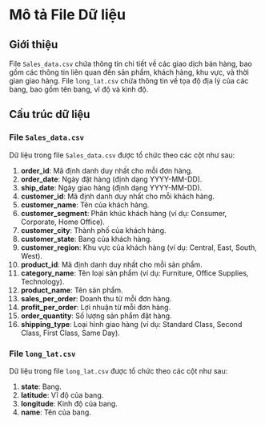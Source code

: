 # Mô tả File Dữ liệu

## Giới thiệu
File `Sales_data.csv` chứa thông tin chi tiết về các giao dịch bán hàng, bao gồm các thông tin liên quan đến sản phẩm, khách hàng, khu vực, và thời gian giao hàng. File `long_lat.csv` chứa thông tin về tọa độ địa lý của các bang, bao gồm tên bang, vĩ độ và kinh độ.

## Cấu trúc dữ liệu

### File `Sales_data.csv`
Dữ liệu trong file `Sales_data.csv` được tổ chức theo các cột như sau:

1. **order_id**: Mã định danh duy nhất cho mỗi đơn hàng.
2. **order_date**: Ngày đặt hàng (định dạng YYYY-MM-DD).
3. **ship_date**: Ngày giao hàng (định dạng YYYY-MM-DD).
4. **customer_id**: Mã định danh duy nhất cho mỗi khách hàng.
5. **customer_name**: Tên của khách hàng.
6. **customer_segment**: Phân khúc khách hàng (ví dụ: Consumer, Corporate, Home Office).
7. **customer_city**: Thành phố của khách hàng.
8. **customer_state**: Bang của khách hàng.
9. **customer_region**: Khu vực của khách hàng (ví dụ: Central, East, South, West).
10. **product_id**: Mã định danh duy nhất cho mỗi sản phẩm.
11. **category_name**: Tên loại sản phẩm (ví dụ: Furniture, Office Supplies, Technology).
12. **product_name**: Tên sản phẩm.
13. **sales_per_order**: Doanh thu từ mỗi đơn hàng.
14. **profit_per_order**: Lợi nhuận từ mỗi đơn hàng.
15. **order_quantity**: Số lượng sản phẩm đặt hàng.
16. **shipping_type**: Loại hình giao hàng (ví dụ: Standard Class, Second Class, First Class, Same Day).

### File `long_lat.csv`
Dữ liệu trong file `long_lat.csv` được tổ chức theo các cột như sau:

1. **state**: Bang.
2. **latitude**: Vĩ độ của bang.
3. **longitude**: Kinh độ của bang.
4. **name**: Tên của bang.



